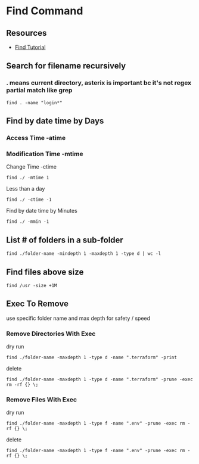 # Find Command

## Resources

- [Find Tutorial](https://www.digitalocean.com/community/tutorials/how-to-use-find-and-locate-to-search-for-files-on-a-linux-vps)

## Search for filename recursively

### . means current directory, asterix is important bc it's not regex partial match like grep

```console
find . -name "login*"
```

## Find by date time by Days

### Access Time -atime

### Modification Time -mtime

Change Time -ctime

```console
find ./ -mtime 1
```

Less than a day

```console
find ./ -ctime -1
```

Find by date time by Minutes

```console
find ./ -mmin -1
```

## List # of folders in a sub-folder

```console
find ./folder-name -mindepth 1 -maxdepth 1 -type d | wc -l
```

## Find files above size

```console
find /usr -size +1M
```

## Exec To Remove

use specific folder name and max depth for safety / speed

### Remove Directories With Exec

dry run

```console
find ./folder-name -maxdepth 1 -type d -name ".terraform" -print
```

delete

```console
find ./folder-name -maxdepth 1 -type d -name ".terraform" -prune -exec rm -rf {} \;
```

### Remove Files With Exec

dry run

```console
find ./folder-name -maxdepth 1 -type f -name ".env" -prune -exec rm -rf {} \;
```

delete

```console
find ./folder-name -maxdepth 1 -type f -name ".env" -prune -exec rm -rf {} \;
```
